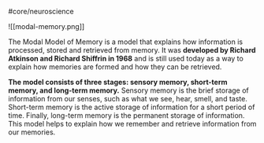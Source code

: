 #core/neuroscience

![[modal-memory.png]]

The Modal Model of Memory is a model that explains how information is processed, stored and retrieved from memory. It was **developed by Richard Atkinson and Richard Shiffrin in 1968** and is still used today as a way to explain how memories are formed and how they can be retrieved.

**The model consists of three stages: sensory memory, short-term memory, and long-term memory.** Sensory memory is the brief storage of information from our senses, such as what we see, hear, smell, and taste. Short-term memory is the active storage of information for a short period of time. Finally, long-term memory is the permanent storage of information. This model helps to explain how we remember and retrieve information from our memories.
